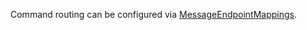 Command routing can be configured via [MessageEndpointMappings](routing-extensibility.md#messageendpointmappings).